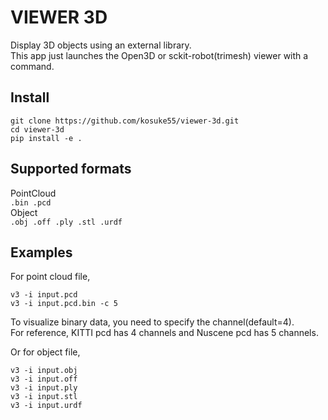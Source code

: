 # VIEWER 3D

Display 3D objects using an external library.  
This app just launches the Open3D or sckit-robot(trimesh) viewer with a command.  

## Install

```
git clone https://github.com/kosuke55/viewer-3d.git  
cd viewer-3d  
pip install -e .  
```

## Supported formats  
PointCloud  
`.bin .pcd`  
Object  
`.obj .off .ply .stl .urdf`  

## Examples
For point cloud file,  
```
v3 -i input.pcd  
v3 -i input.pcd.bin -c 5  
```

To visualize binary data, you need to specify the channel(default=4).  
For reference, KITTI pcd has 4 channels and Nuscene pcd has 5 channels.  

Or for object file,  
```
v3 -i input.obj  
v3 -i input.off  
v3 -i input.ply  
v3 -i input.stl  
v3 -i input.urdf  
```
